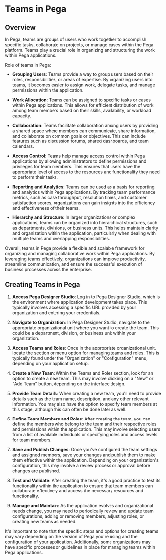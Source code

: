 # Teams in Pega
## Overview
In Pega, teams are groups of users who work together to accomplish specific tasks, collaborate on projects, or manage cases within the Pega platform. Teams play a crucial role in organizing and structuring the work within Pega applications. 

Role of teams in Pega:

- **Grouping Users**: Teams provide a way to group users based on their roles, responsibilities, or areas of expertise. By organizing users into teams, it becomes easier to assign work, delegate tasks, and manage permissions within the application.

- **Work Allocation**: Teams can be assigned to specific tasks or cases within Pega applications. This allows for efficient distribution of work among team members based on their skills, availability, or workload capacity.

- **Collaboration**: Teams facilitate collaboration among users by providing a shared space where members can communicate, share information, and collaborate on common goals or objectives. This can include features such as discussion forums, shared dashboards, and team calendars.

- **Access Control**: Teams help manage access control within Pega applications by allowing administrators to define permissions and privileges for team members. This ensures that users have the appropriate level of access to the resources and functionality they need to perform their tasks.

- **Reporting and Analytics**: Teams can be used as a basis for reporting and analytics within Pega applications. By tracking team performance metrics, such as case throughput, resolution times, and customer satisfaction scores, organizations can gain insights into the efficiency and effectiveness of their teams.

- **Hierarchy and Structure**: In larger organizations or complex applications, teams can be organized into hierarchical structures, such as departments, divisions, or business units. This helps maintain clarity and organization within the application, particularly when dealing with multiple teams and overlapping responsibilities.

Overall, teams in Pega provide a flexible and scalable framework for organizing and managing collaborative work within Pega applications. By leveraging teams effectively, organizations can improve productivity, streamline communication, and ensure the successful execution of business processes across the enterprise.

## Creating Teams in Pega

1. **Access Pega Designer Studio**: Log in to Pega Designer Studio, which is the environment where application development takes place. This typically involves accessing a specific URL provided by your organization and entering your credentials.

2. **Navigate to Organization**: In Pega Designer Studio, navigate to the appropriate organizational unit where you want to create the team. This could be a department, division, or business unit within your organization.

3. **Access Teams and Roles**: Once in the appropriate organizational unit, locate the section or menu option for managing teams and roles. This is typically found under the "Organization" or "Configuration" menu, depending on your application setup.

4. **Create a New Team**: Within the Teams and Roles section, look for an option to create a new team. This may involve clicking on a "New" or "Add Team" button, depending on the interface design.

5. **Provide Team Details**: When creating a new team, you'll need to provide details such as the team name, description, and any other relevant information. You may also have the option to specify team members at this stage, although this can often be done later as well.

6. **Define Team Members and Roles**: After creating the team, you can define the members who belong to the team and their respective roles and permissions within the application. This may involve selecting users from a list of available individuals or specifying roles and access levels for team members.

7. **Save and Publish Changes**: Once you've configured the team settings and assigned members, save your changes and publish them to make them effective within the application. Depending on your organization's configuration, this may involve a review process or approval before changes are published.

8. **Test and Validate**: After creating the team, it's a good practice to test its functionality within the application to ensure that team members can collaborate effectively and access the necessary resources and functionality.

9. **Manage and Maintain**: As the application evolves and organizational needs change, you may need to periodically review and update team configurations, adding or removing members, adjusting roles, or creating new teams as needed.

It's important to note that the specific steps and options for creating teams may vary depending on the version of Pega you're using and the configuration of your application. Additionally, some organizations may have specific processes or guidelines in place for managing teams within Pega applications.